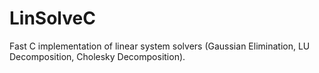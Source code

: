 # LinSolveC
Fast C implementation of linear system solvers (Gaussian Elimination, LU Decomposition, Cholesky Decomposition).
